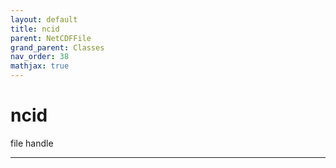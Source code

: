 ```yaml
---
layout: default
title: ncid
parent: NetCDFFile
grand_parent: Classes
nav_order: 38
mathjax: true
---
```


#  ncid

file handle


---


